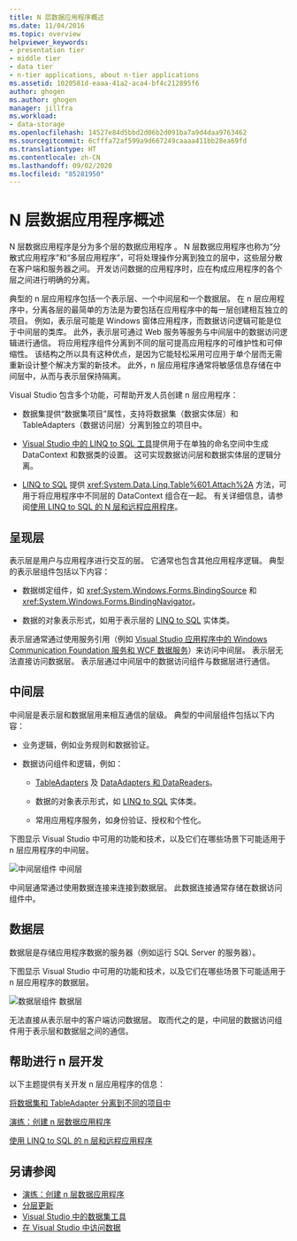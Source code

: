 ```yaml
---
title: N 层数据应用程序概述
ms.date: 11/04/2016
ms.topic: overview
helpviewer_keywords:
- presentation tier
- middle tier
- data tier
- n-tier applications, about n-tier applications
ms.assetid: 1020581d-eaaa-41a2-aca4-bf4c212895f6
author: ghogen
ms.author: ghogen
manager: jillfra
ms.workload:
- data-storage
ms.openlocfilehash: 14527e84d5bbd2d06b2d091ba7a9d4daa9763462
ms.sourcegitcommit: 6cfffa72af599a9d667249caaaa411bb28ea69fd
ms.translationtype: HT
ms.contentlocale: zh-CN
ms.lasthandoff: 09/02/2020
ms.locfileid: "85281950"
---
```

# <a name="n-tier-data-applications-overview"></a>N 层数据应用程序概述
N 层数据应用程序是分为多个层的数据应用程序 。 N 层数据应用程序也称为“分散式应用程序”和“多层应用程序”，可将处理操作分离到独立的层中，这些层分散在客户端和服务器之间。 开发访问数据的应用程序时，应在构成应用程序的各个层之间进行明确的分离。

典型的 n 层应用程序包括一个表示层、一个中间层和一个数据层。 在 n 层应用程序中，分离各层的最简单的方法是为要包括在应用程序中的每一层创建相互独立的项目。 例如，表示层可能是 Windows 窗体应用程序，而数据访问逻辑可能是位于中间层的类库。 此外，表示层可通过 Web 服务等服务与中间层中的数据访问逻辑进行通信。 将应用程序组件分离到不同的层可提高应用程序的可维护性和可伸缩性。 该结构之所以具有这种优点，是因为它能轻松采用可应用于单个层而无需重新设计整个解决方案的新技术。 此外，n 层应用程序通常将敏感信息存储在中间层中，从而与表示层保持隔离。

Visual Studio 包含多个功能，可帮助开发人员创建 n 层应用程序：

- 数据集提供“数据集项目”属性，支持将数据集（数据实体层）和 TableAdapters（数据访问层）分离到独立的项目中。

- [Visual Studio 中的 LINQ to SQL 工具](../data-tools/linq-to-sql-tools-in-visual-studio2.md)提供用于在单独的命名空间中生成 DataContext 和数据类的设置。 这可实现数据访问层和数据实体层的逻辑分离。

- [LINQ to SQL](/dotnet/framework/data/adonet/sql/linq/index) 提供 <xref:System.Data.Linq.Table%601.Attach%2A> 方法，可用于将应用程序中不同层的 DataContext 组合在一起。 有关详细信息，请参阅[使用 LINQ to SQL 的 N 层和远程应用程序](/dotnet/framework/data/adonet/sql/linq/n-tier-and-remote-applications-with-linq-to-sql)。

## <a name="presentation-tier"></a>呈现层
表示层是用户与应用程序进行交互的层。 它通常也包含其他应用程序逻辑。 典型的表示层组件包括以下内容：

- 数据绑定组件，如 <xref:System.Windows.Forms.BindingSource> 和 <xref:System.Windows.Forms.BindingNavigator>。

- 数据的对象表示形式，如用于表示层的 [LINQ to SQL](/dotnet/framework/data/adonet/sql/linq/index) 实体类。

表示层通常通过使用服务引用（例如 [Visual Studio 应用程序中的 Windows Communication Foundation 服务和 WCF 数据服务](../data-tools/windows-communication-foundation-services-and-wcf-data-services-in-visual-studio.md)）来访问中间层。 表示层无法直接访问数据层。 表示层通过中间层中的数据访问组件与数据层进行通信。

## <a name="middle-tier"></a>中间层
中间层是表示层和数据层用来相互通信的层级。 典型的中间层组件包括以下内容：

- 业务逻辑，例如业务规则和数据验证。

- 数据访问组件和逻辑，例如：

  - [TableAdapters](create-and-configure-tableadapters.md) 及 [DataAdapters 和 DataReaders](/dotnet/framework/data/adonet/dataadapters-and-datareaders)。

  - 数据的对象表示形式，如 [LINQ to SQL](/dotnet/framework/data/adonet/sql/linq/index) 实体类。

  - 常用应用程序服务，如身份验证、授权和个性化。

下图显示 Visual Studio 中可用的功能和技术，以及它们在哪些场景下可能适用于 n 层应用程序的中间层。

![中间层组件](../data-tools/media/ntiermid.png) 中间层

中间层通常通过使用数据连接来连接到数据层。 此数据连接通常存储在数据访问组件中。

## <a name="data-tier"></a>数据层
数据层是存储应用程序数据的服务器（例如运行 SQL Server 的服务器）。

下图显示 Visual Studio 中可用的功能和技术，以及它们在哪些场景下可能适用于 n 层应用程序的数据层。

![数据层组件](../data-tools/media/ntierdatatier.png) 数据层

无法直接从表示层中的客户端访问数据层。 取而代之的是，中间层的数据访问组件用于表示层和数据层之间的通信。

## <a name="help-for-n-tier-development"></a>帮助进行 n 层开发
以下主题提供有关开发 n 层应用程序的信息：

[将数据集和 TableAdapter 分离到不同的项目中](../data-tools/separate-datasets-and-tableadapters-into-different-projects.md)

[演练：创建 n 层数据应用程序](../data-tools/walkthrough-creating-an-n-tier-data-application.md)

[使用 LINQ to SQL 的 n 层和远程应用程序](/dotnet/framework/data/adonet/sql/linq/n-tier-and-remote-applications-with-linq-to-sql)

## <a name="see-also"></a>另请参阅

- [演练：创建 n 层数据应用程序](../data-tools/walkthrough-creating-an-n-tier-data-application.md)
- [分层更新](../data-tools/hierarchical-update.md)
- [Visual Studio 中的数据集工具](../data-tools/dataset-tools-in-visual-studio.md)
- [在 Visual Studio 中访问数据](../data-tools/accessing-data-in-visual-studio.md)
